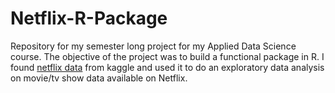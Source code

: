 # Netflix-R-Package

Repository for my semester long project for my Applied Data Science course. The objective of the project was to build a functional package in R. I found [netflix data](https://www.kaggle.com/shivamb/netflix-shows) from kaggle and used it to do an exploratory data analysis on movie/tv show data available on Netflix.
